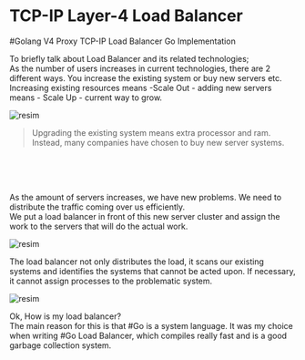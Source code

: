 # TCP-IP Layer-4 Load Balancer
#Golang V4 Proxy TCP-IP Load Balancer Go Implementation



To briefly talk about Load Balancer and its related technologies; <br/>
As the number of users increases in current technologies, there are 2 different ways. You increase the existing system or buy new servers etc.
Increasing existing resources means -Scale Out - adding new servers means - Scale Up - current way to grow.

![resim](https://user-images.githubusercontent.com/40759486/177352382-d58a9236-99f9-4585-913f-35226e9cbf00.png)


>  Upgrading the existing system means extra processor and ram. Instead, many companies have chosen to buy new server systems.

<br/><br/><br/>

As the amount of servers increases, we have new problems. We need to distribute the traffic coming over us efficiently. <br/>
We put a load balancer in front of this new server cluster and assign the work to the servers that will do the actual work.

![resim](https://user-images.githubusercontent.com/40759486/177360620-d76d993d-f57c-489f-8117-11bbefc8cfe1.png)

The load balancer not only distributes the load, it scans our existing systems and identifies the systems that cannot be acted upon. If necessary, it cannot assign processes to the problematic system.


![resim](https://user-images.githubusercontent.com/40759486/177361679-e0489af7-ba53-4cf1-9e57-5439d8c196e4.png)

Ok, How is my load balancer? <br>
The main reason for this is that #Go is a system language. It was my choice when writing #Go Load Balancer, which compiles really fast and is a good garbage collection system.
